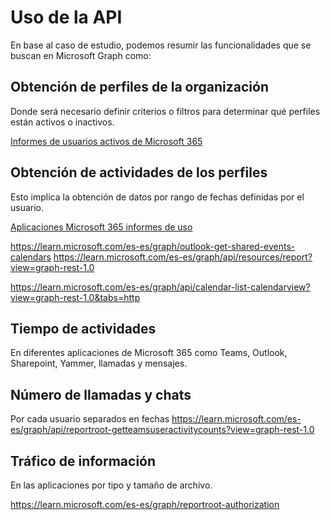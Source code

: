 # Uso de la API

En base al  caso de estudio, podemos resumir las funcionalidades que se buscan en Microsoft Graph como:

## Obtención de perfiles de la organización

Donde será necesario definir criterios o filtros para determinar qué perfiles están activos o inactivos. 

[Informes de usuarios activos de Microsoft 365](../content/doc/1-perfiles.md)

## Obtención de actividades de los perfiles

Esto implica la obtención de datos por rango de fechas definidas por el usuario.

[Aplicaciones Microsoft 365 informes de uso](../content/doc/2-actividades.md)

https://learn.microsoft.com/es-es/graph/outlook-get-shared-events-calendars
https://learn.microsoft.com/es-es/graph/api/resources/report?view=graph-rest-1.0

https://learn.microsoft.com/es-es/graph/api/calendar-list-calendarview?view=graph-rest-1.0&tabs=http


## Tiempo de actividades 

En diferentes aplicaciones de Microsoft 365 como Teams, Outlook, Sharepoint, Yammer, llamadas y mensajes.



## Número de llamadas y chats

Por cada usuario separados en fechas
https://learn.microsoft.com/es-es/graph/api/reportroot-getteamsuseractivitycounts?view=graph-rest-1.0



## Tráfico de información 

En las aplicaciones por tipo y tamaño de archivo.



https://learn.microsoft.com/es-es/graph/reportroot-authorization
